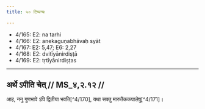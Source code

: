 ```yaml
---
title: ५० टिप्पन्यः

---
```

- 4/165: E2: na tarhi
- 4/166: E2: anekaguṇabhāvaḥ syāt
- 4/167: E2: 5,47; E6: 2,27
- 4/168: E2: dvitīyānirdiṣṭā
- 4/169: E2: tṛtīyānirdiṣṭas

____________________________________________


## अर्थे ऽपीति चेत् // MS_४,२.१२ //

आह, ननु गुणभावे ऽपि द्वितीया भवति[^4/170], यथा सक्तु मारुतैककपालेषु[^4/171]।
